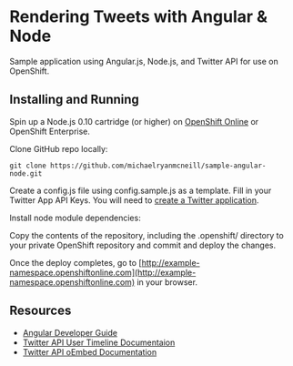 Rendering Tweets with Angular & Node
===================

Sample application using Angular.js, Node.js, and Twitter API for use on OpenShift.


Installing and Running
----

Spin up a Node.js 0.10 cartridge (or higher) on [OpenShift Online](http://www.openshift.com) or OpenShift Enterprise.

Clone GitHub repo locally:

```
git clone https://github.com/michaelryanmcneill/sample-angular-node.git
```
Create a config.js file using config.sample.js as a template. Fill in your Twitter App API Keys. You will need to [create a Twitter application](https://apps.twitter.com/).

Install node module dependencies:

Copy the contents of the repository, including the .openshift/ directory to your private OpenShift repository and commit and deploy the changes. 

Once the deploy completes, go to [http://example-namespace.openshiftonline.com](http://example-namespace.openshiftonline.com) in your browser.


Resources
----
- [Angular Developer Guide](https://docs.angularjs.org/guide)
- [Twitter API User Timeline Documentaion](https://dev.twitter.com/docs/api/1.1/get/statuses/user_timeline)
- [Twitter API oEmbed Documentation](https://dev.twitter.com/docs/api/1/get/statuses/oembed)
